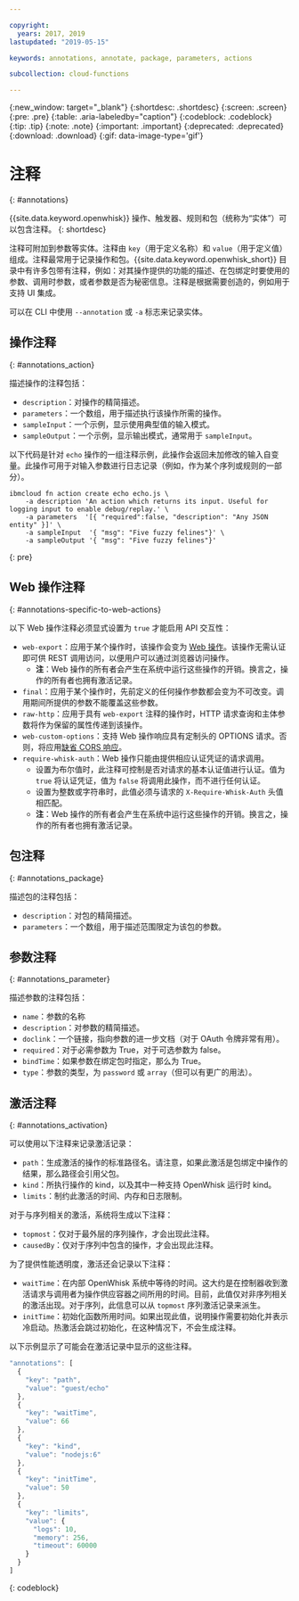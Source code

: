 ```yaml
---

copyright:
  years: 2017, 2019
lastupdated: "2019-05-15"

keywords: annotations, annotate, package, parameters, actions

subcollection: cloud-functions

---
```


{:new_window: target="_blank"}
{:shortdesc: .shortdesc}
{:screen: .screen}
{:pre: .pre}
{:table: .aria-labeledby="caption"}
{:codeblock: .codeblock}
{:tip: .tip}
{:note: .note}
{:important: .important}
{:deprecated: .deprecated}
{:download: .download}
{:gif: data-image-type='gif'}

# 注释
{: #annotations}

{{site.data.keyword.openwhisk}} 操作、触发器、规则和包（统称为“实体”）可以包含注释。
{: shortdesc}

注释可附加到参数等实体。注释由 `key`（用于定义名称）和 `value`（用于定义值）组成。注释最常用于记录操作和包。{{site.data.keyword.openwhisk_short}} 目录中有许多包带有注释，例如：对其操作提供的功能的描述、在包绑定时要使用的参数、调用时参数，或者参数是否为秘密信息。注释是根据需要创造的，例如用于支持 UI 集成。

可以在 CLI 中使用 `--annotation` 或 `-a` 标志来记录实体。

## 操作注释
{: #annotations_action}

描述操作的注释包括：

- `description`：对操作的精简描述。
- `parameters`：一个数组，用于描述执行该操作所需的操作。
- `sampleInput`：一个示例，显示使用典型值的输入模式。
- `sampleOutput`：一个示例，显示输出模式，通常用于 `sampleInput`。



以下代码是针对 `echo` 操作的一组注释示例，此操作会返回未加修改的输入自变量。此操作可用于对输入参数进行日志记录（例如，作为某个序列或规则的一部分）。

```
ibmcloud fn action create echo echo.js \
    -a description 'An action which returns its input. Useful for logging input to enable debug/replay.' \
    -a parameters  '[{ "required":false, "description": "Any JSON entity" }]' \
    -a sampleInput  '{ "msg": "Five fuzzy felines"}' \
    -a sampleOutput '{ "msg": "Five fuzzy felines"}'
```
{: pre}

## Web 操作注释
{: #annotations-specific-to-web-actions}

以下 Web 操作注释必须显式设置为 `true` 才能启用 API 交互性：

- `web-export`：应用于某个操作时，该操作会变为 [Web 操作](/docs/openwhisk?topic=cloud-functions-actions_web)。该操作无需认证即可供 REST 调用访问，以便用户可以通过浏览器访问操作。
    * **注**：Web 操作的所有者会产生在系统中运行这些操作的开销。换言之，操作的所有者也拥有激活记录。
- `final`：应用于某个操作时，先前定义的任何操作参数都会变为不可改变。调用期间所提供的参数不能覆盖这些参数。
- `raw-http`：应用于具有 `web-export` 注释的操作时，HTTP 请求查询和主体参数将作为保留的属性传递到该操作。
- `web-custom-options`：支持 Web 操作响应具有定制头的 OPTIONS 请求。否则，将应用[缺省 CORS 响应](/docs/openwhisk?topic=cloud-functions-actions_web#actions_web_options)。
- `require-whisk-auth`：Web 操作只能由提供相应认证凭证的请求调用。
    * 设置为布尔值时，此注释可控制是否对请求的基本认证值进行认证。值为 `true` 将认证凭证，值为 `false` 将调用此操作，而不进行任何认证。
    * 设置为整数或字符串时，此值必须与请求的 `X-Require-Whisk-Auth` 头值相匹配。
    * **注**：Web 操作的所有者会产生在系统中运行这些操作的开销。换言之，操作的所有者也拥有激活记录。

## 包注释
{: #annotations_package}

描述包的注释包括：

- `description`：对包的精简描述。
- `parameters`：一个数组，用于描述范围限定为该包的参数。

## 参数注释
{: #annotations_parameter}

描述参数的注释包括：

- `name`：参数的名称
- `description`：对参数的精简描述。
- `doclink`：一个链接，指向参数的进一步文档（对于 OAuth 令牌非常有用）。
- `required`：对于必需参数为 True，对于可选参数为 false。
- `bindTime`：如果参数在绑定包时指定，那么为 True。
- `type`：参数的类型，为 `password` 或 `array`（但可以有更广的用法）。

## 激活注释
{: #annotations_activation}

可以使用以下注释来记录激活记录：

- `path`：生成激活的操作的标准路径名。请注意，如果此激活是包绑定中操作的结果，那么路径会引用父包。
- `kind`：所执行操作的 kind，以及其中一种支持 OpenWhisk 运行时 kind。
- `limits`：制约此激活的时间、内存和日志限制。

对于与序列相关的激活，系统将生成以下注释：

- `topmost`：仅对于最外层的序列操作，才会出现此注释。
- `causedBy`：仅对于序列中包含的操作，才会出现此注释。

为了提供性能透明度，激活还会记录以下注释：

- `waitTime`：在内部 OpenWhisk 系统中等待的时间。这大约是在控制器收到激活请求与调用者为操作供应容器之间所用的时间。目前，此值仅对非序列相关的激活出现。对于序列，此信息可以从 `topmost` 序列激活记录来派生。
- `initTime`：初始化函数所用时间。如果出现此值，说明操作需要初始化并表示冷启动。热激活会跳过初始化，在这种情况下，不会生成注释。

以下示例显示了可能会在激活记录中显示的这些注释。

```javascript
"annotations": [
  {
    "key": "path",
    "value": "guest/echo"
  },
  {
    "key": "waitTime",
    "value": 66
  },
  {
    "key": "kind",
    "value": "nodejs:6"
  },
  {
    "key": "initTime",
    "value": 50
  },
  {
    "key": "limits",
    "value": {
      "logs": 10,
      "memory": 256,
      "timeout": 60000
    }
  }
]
```
{: codeblock}

